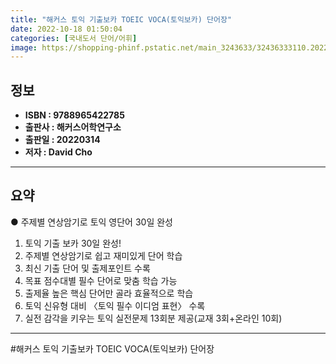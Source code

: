 ```yaml
---
title: "해커스 토익 기출보카 TOEIC VOCA(토익보카) 단어장"
date: 2022-10-18 01:50:04
categories: [국내도서 단어/어휘]
image: https://shopping-phinf.pstatic.net/main_3243633/32436333110.20220527050929.jpg
---
```


## **정보**

- **ISBN : 9788965422785**
- **출판사 : 해커스어학연구소**
- **출판일 : 20220314**
- **저자 : David Cho**

------



## **요약**

● 주제별 연상암기로 토익 영단어 30일 완성

1. 토익 기출 보카 30일 완성!
2. 주제별 연상암기로 쉽고 재미있게 단어 학습
3. 최신 기출 단어 및 출제포인트 수록
4. 목표 점수대별 필수 단어로 맞춤 학습 가능
5. 출제율 높은 핵심 단어만 골라 효율적으로 학습
6. 토익 신유형 대비 〈토익 필수 이디엄 표현〉 수록
7. 실전 감각을 키우는 토익 실전문제 13회분 제공(교재 3회+온라인 10회)

------

#해커스 토익 기출보카 TOEIC VOCA(토익보카) 단어장


